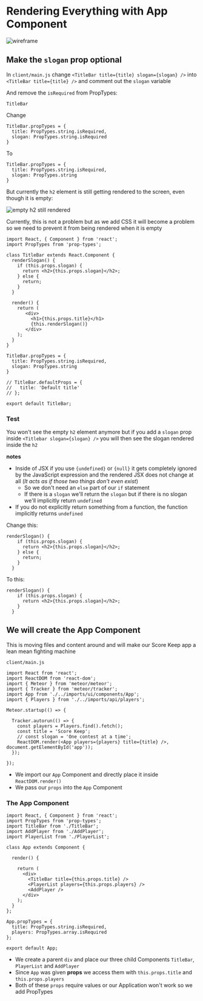 # Rendering Everything with App Component
![wireframe](https://i.imgur.com/GnVLEbQ.png)

## Make the `slogan` prop optional

In `client/main.js` change `<TitleBar title={title} slogan={slogan} />` into `<TitleBar title={title} />` and comment out the `slogan` variable

And remove the `isRequired` from PropTypes:

`TitleBar`

Change

```
TitleBar.propTypes = {
  title: PropTypes.string.isRequired,
  slogan: PropTypes.string.isRequired
}
```

To

```
TitleBar.propTypes = {
  title: PropTypes.string.isRequired,
  slogan: PropTypes.string
}
```

But currently the `h2` element is still getting rendered to the screen, even though it is empty:

![empty h2 still rendered](https://i.imgur.com/EHYkxq5.png)

Currently, this is not a problem but as we add CSS it will become a problem so we need to prevent it from being rendered when it is empty

```
import React, { Component } from 'react';
import PropTypes from 'prop-types';

class TitleBar extends React.Component {
  renderSlogan() {
    if (this.props.slogan) {
      return <h2>{this.props.slogan}</h2>;
    } else {
      return;
    }
  }

  render() {
    return (
       <div>
         <h1>{this.props.title}</h1>
         {this.renderSlogan()}
       </div>
    );
  }
}

TitleBar.propTypes = {
  title: PropTypes.string.isRequired,
  slogan: PropTypes.string
}

// TitleBar.defaultProps = {
//   title: 'Default title'
// };

export default TitleBar;
```

### Test
You won't see the empty `h2` element anymore but if you add a `slogan` prop inside `<Titlebar slogan={slogan} />` you will then see the slogan rendered inside the `h2`

**notes**

* Inside of JSX if you use `{undefined}` or `{null}` it gets completely ignored by the JavaScript expression and the rendered JSX does not change at all (_It acts as if those two things don't even exist_)
  - So we don't need an `else` part of our `if` statement
  - If there is a `slogan` we'll return the `slogan` but if there is no slogan we'll implicitly return `undefined`
* If you do not explicitly return something from a function, the function implicitly returns `undefined`

Change this:

```
renderSlogan() {
    if (this.props.slogan) {
      return <h2>{this.props.slogan}</h2>;
    } else {
      return;
    }
  }
```

To this:

```
renderSlogan() {
    if (this.props.slogan) {
      return <h2>{this.props.slogan}</h2>;
    }
  }
```

## We will create the App Component
This is moving files and content around and will make our Score Keep app a lean mean fighting machine

`client/main.js`

```
import React from 'react';
import ReactDOM from 'react-dom';
import { Meteor } from 'meteor/meteor';
import { Tracker } from 'meteor/tracker';
import App from './../imports/ui/components/App';
import { Players } from './../imports/api/players';

Meteor.startup(() => {

  Tracker.autorun(() => {
    const players = Players.find().fetch();
    const title = 'Score Keep';
    // const slogan = 'One contest at a time';
    ReactDOM.render(<App players={players} title={title} />, document.getElementById('app'));
  });

});
```

* We import our `App` Component and directly place it inside `ReactDOM.render()`
* We pass our `props` into the `App` Component

### The App Component
```
import React, { Component } from 'react';
import PropTypes from 'prop-types';
import TitleBar from './TitleBar';
import AddPlayer from './AddPlayer';
import PlayerList from './PlayerList';

class App extends Component {

  render() {

    return (
      <div>
        <TitleBar title={this.props.title} />
        <PlayerList players={this.props.players} />
        <AddPlayer />
      </div>
    );
  }
};

App.propTypes = {
  title: PropTypes.string.isRequired,
  players: PropTypes.array.isRequired
};

export default App;
```

* We create a parent `div` and place our three child Components `TitleBar`, `PlayerList` and `AddPlayer`
* Since `App` was given **props** we access them with `this.props.title` and `this.props.players`
* Both of these `props` require values or our Application won't work so we add PropTypes

